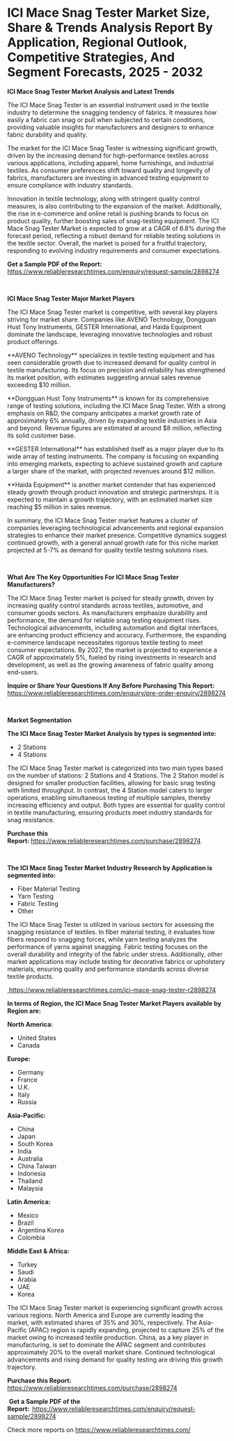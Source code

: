 <p><h1>ICI Mace Snag Tester Market Size, Share & Trends Analysis Report By Application, Regional Outlook, Competitive Strategies, And Segment Forecasts, 2025 - 2032</h1></p><p><strong>ICI Mace Snag Tester Market Analysis and Latest Trends</strong></p>
<p><p>The ICI Mace Snag Tester is an essential instrument used in the textile industry to determine the snagging tendency of fabrics. It measures how easily a fabric can snag or pull when subjected to certain conditions, providing valuable insights for manufacturers and designers to enhance fabric durability and quality. </p><p>The market for the ICI Mace Snag Tester is witnessing significant growth, driven by the increasing demand for high-performance textiles across various applications, including apparel, home furnishings, and industrial textiles. As consumer preferences shift toward quality and longevity of fabrics, manufacturers are investing in advanced testing equipment to ensure compliance with industry standards. </p><p>Innovation in textile technology, along with stringent quality control measures, is also contributing to the expansion of the market. Additionally, the rise in e-commerce and online retail is pushing brands to focus on product quality, further boosting sales of snag-testing equipment. The ICI Mace Snag Tester Market is expected to grow at a CAGR of 6.8% during the forecast period, reflecting a robust demand for reliable testing solutions in the textile sector. Overall, the market is poised for a fruitful trajectory, responding to evolving industry requirements and consumer expectations.</p></p>
<p><strong>Get a Sample PDF of the Report:&nbsp;</strong> <a href="https://www.reliableresearchtimes.com/enquiry/request-sample/2898274?utm_campaign=3287&utm_medium=2&utm_source=Github&utm_content=ia&utm_term=15032025&utm_id=ici-mace-snag-tester">https://www.reliableresearchtimes.com/enquiry/request-sample/2898274</a></p>
<p>&nbsp;</p>
<p><strong>ICI Mace Snag Tester Major Market Players</strong></p>
<p><p>The ICI Mace Snag Tester market is competitive, with several key players striving for market share. Companies like AVENO Technology, Dongguan Hust Tony Instruments, GESTER International, and Haida Equipment dominate the landscape, leveraging innovative technologies and robust product offerings.</p><p>**AVENO Technology** specializes in textile testing equipment and has seen considerable growth due to increased demand for quality control in textile manufacturing. Its focus on precision and reliability has strengthened its market position, with estimates suggesting annual sales revenue exceeding $10 million.</p><p>**Dongguan Hust Tony Instruments** is known for its comprehensive range of testing solutions, including the ICI Mace Snag Tester. With a strong emphasis on R&D, the company anticipates a market growth rate of approximately 6% annually, driven by expanding textile industries in Asia and beyond. Revenue figures are estimated at around $8 million, reflecting its solid customer base.</p><p>**GESTER International** has established itself as a major player due to its wide array of testing instruments. The company is focusing on expanding into emerging markets, expecting to achieve sustained growth and capture a larger share of the market, with projected revenues around $12 million.</p><p>**Haida Equipment** is another market contender that has experienced steady growth through product innovation and strategic partnerships. It is expected to maintain a growth trajectory, with an estimated market size reaching $5 million in sales revenue.</p><p>In summary, the ICI Mace Snag Tester market features a cluster of companies leveraging technological advancements and regional expansion strategies to enhance their market presence. Competitive dynamics suggest continued growth, with a general annual growth rate for this niche market projected at 5-7% as demand for quality textile testing solutions rises.</p></p>
<p>&nbsp;</p>
<p><strong>What Are The Key Opportunities For ICI Mace Snag Tester Manufacturers?</strong></p>
<p><p>The ICI Mace Snag Tester market is poised for steady growth, driven by increasing quality control standards across textiles, automotive, and consumer goods sectors. As manufacturers emphasize durability and performance, the demand for reliable snag testing equipment rises. Technological advancements, including automation and digital interfaces, are enhancing product efficiency and accuracy. Furthermore, the expanding e-commerce landscape necessitates rigorous textile testing to meet consumer expectations. By 2027, the market is projected to experience a CAGR of approximately 5%, fueled by rising investments in research and development, as well as the growing awareness of fabric quality among end-users.</p></p>
<p><strong>Inquire or Share Your Questions If Any Before Purchasing This Report:</strong> <a href="https://www.reliableresearchtimes.com/enquiry/pre-order-enquiry/2898274?utm_campaign=3287&utm_medium=2&utm_source=Github&utm_content=ia&utm_term=15032025&utm_id=ici-mace-snag-tester">https://www.reliableresearchtimes.com/enquiry/pre-order-enquiry/2898274</a></p>
<p>&nbsp;</p>
<p><strong>Market Segmentation</strong></p>
<p><strong>The ICI Mace Snag Tester Market Analysis by types is segmented into:</strong></p>
<p><ul><li>2 Stations</li><li>4 Stations</li></ul></p>
<p><p>The ICI Mace Snag Tester market is categorized into two main types based on the number of stations: 2 Stations and 4 Stations. The 2 Station model is designed for smaller production facilities, allowing for basic snag testing with limited throughput. In contrast, the 4 Station model caters to larger operations, enabling simultaneous testing of multiple samples, thereby increasing efficiency and output. Both types are essential for quality control in textile manufacturing, ensuring products meet industry standards for snag resistance.</p></p>
<p><strong>Purchase this Report:&nbsp;</strong><a href="https://www.reliableresearchtimes.com/purchase/2898274?utm_campaign=3287&utm_medium=2&utm_source=Github&utm_content=ia&utm_term=15032025&utm_id=ici-mace-snag-tester">https://www.reliableresearchtimes.com/purchase/2898274</a></p>
<p>&nbsp;</p>
<p><strong>The ICI Mace Snag Tester Market Industry Research by Application is segmented into:</strong></p>
<p><ul><li>Fiber Material Testing</li><li>Yarn Testing</li><li>Fabric Testing</li><li>Other</li></ul></p>
<p><p>The ICI Mace Snag Tester is utilized in various sectors for assessing the snagging resistance of textiles. In fiber material testing, it evaluates how fibers respond to snagging forces, while yarn testing analyzes the performance of yarns against snagging. Fabric testing focuses on the overall durability and integrity of the fabric under stress. Additionally, other market applications may include testing for decorative fabrics or upholstery materials, ensuring quality and performance standards across diverse textile products.</p></p>
<p><a href="https://www.reliableresearchtimes.com/ici-mace-snag-tester-r2898274?utm_campaign=3287&utm_medium=2&utm_source=Github&utm_content=ia&utm_term=15032025&utm_id=ici-mace-snag-tester">&nbsp;https://www.reliableresearchtimes.com/ici-mace-snag-tester-r2898274</a></p>
<p><strong>In terms of Region, the ICI Mace Snag Tester Market Players available by Region are:</strong></p>
<p>
    <p> <strong> North America: </strong>
        <ul>
            <li>United States</li>
            <li>Canada</li>
        </ul>
        </p> 
    <p> <strong> Europe: </strong>
        <ul>
            <li>Germany</li>
            <li>France</li>
            <li>U.K.</li>
            <li>Italy</li>
            <li>Russia</li>
        </ul>
        </p> 
    <p> <strong> Asia-Pacific: </strong>
        <ul>
            <li>China</li>
            <li>Japan</li>
            <li>South Korea</li>
            <li>India</li>
            <li>Australia</li>
            <li>China Taiwan</li>
            <li>Indonesia</li>
            <li>Thailand</li>
            <li>Malaysia</li>
        </ul>
        </p> 
    <p> <strong> Latin America: </strong>
        <ul>
            <li>Mexico</li>
            <li>Brazil</li>
            <li>Argentina Korea</li>
            <li>Colombia</li>
        </ul>
        </p> 
    <p> <strong> Middle East & Africa: </strong>
        <ul>
            <li>Turkey</li>
            <li>Saudi</li>
            <li>Arabia</li>
            <li>UAE</li>
            <li>Korea</li>
        </ul>
    </p>
    </p>
<p><p>The ICI Mace Snag Tester market is experiencing significant growth across various regions. North America and Europe are currently leading the market, with estimated shares of 35% and 30%, respectively. The Asia-Pacific (APAC) region is rapidly expanding, projected to capture 25% of the market owing to increased textile production. China, as a key player in manufacturing, is set to dominate the APAC segment and contributes approximately 20% to the overall market share. Continued technological advancements and rising demand for quality testing are driving this growth trajectory.</p></p>
<p><strong>Purchase this Report: </strong><a href="https://www.reliableresearchtimes.com/purchase/2898274?utm_campaign=3287&utm_medium=2&utm_source=Github&utm_content=ia&utm_term=15032025&utm_id=ici-mace-snag-tester">https://www.reliableresearchtimes.com/purchase/2898274</a></p>
<p>&nbsp;<strong>Get a Sample PDF of the Report:&nbsp;&nbsp;</strong><a href="https://www.reliableresearchtimes.com/enquiry/request-sample/2898274?utm_campaign=3287&utm_medium=2&utm_source=Github&utm_content=ia&utm_term=15032025&utm_id=ici-mace-snag-tester">https://www.reliableresearchtimes.com/enquiry/request-sample/2898274</a></p>
<p><strong></strong></p>
<p>Check more reports on <a href="https://www.reliableresearchtimes.com/?utm_campaign=3287&utm_medium=2&utm_source=Github&utm_content=ia&utm_term=15032025&utm_id=ici-mace-snag-tester">https://www.reliableresearchtimes.com/</a></p>